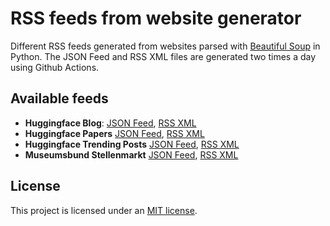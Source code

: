 <link rel="alternate" type="application/rss+xml" title="Hugginface Blog" href="https://raw.githubusercontent.com/MichaelMarkert/rss/refs/heads/main/hf_blog.xml" />
<link rel="alternate" type="application/rss+xml" title="Hugginface Papers" href="https://raw.githubusercontent.com/MichaelMarkert/rss/refs/heads/main/hf_papers.xml" />
<link rel="alternate" type="application/rss+xml" title="Hugginface Trending Posts" href="https://raw.githubusercontent.com/MichaelMarkert/rss/refs/heads/main/hf_posts.xml" />
<link rel="alternate" type="application/rss+xml" title="Museumsbund Stellenportal" href="https://raw.githubusercontent.com/MichaelMarkert/rss/refs/heads/main/mb_jobs.xml" />
<link rel="alternate" type="application/json" title="Hugginface Blog" href="https://raw.githubusercontent.com/MichaelMarkert/rss/refs/heads/main/hf_blog.json" />
<link rel="alternate" type="application/json" title="Hugginface Papers" href="https://raw.githubusercontent.com/MichaelMarkert/rss/refs/heads/main/hf_papers.json" />
<link rel="alternate" type="application/json" title="Hugginface Trending Posts" href="https://raw.githubusercontent.com/MichaelMarkert/rss/refs/heads/main/hf_posts.json" />
<link rel="alternate" type="application/JSON" title="Museumsbund Stellenportal" href="https://raw.githubusercontent.com/MichaelMarkert/rss/refs/heads/main/mb_jobs.json" />

# RSS feeds from website generator

Different RSS feeds generated from websites parsed with [Beautiful Soup](https://www.crummy.com/software/BeautifulSoup/) in Python. The JSON Feed and RSS XML files are generated two times a day using Github Actions.

## Available feeds

- **Huggingface Blog**: [JSON Feed](https://raw.githubusercontent.com/MichaelMarkert/rss/refs/heads/main/hf_blog.json), [RSS XML](https://raw.githubusercontent.com/MichaelMarkert/rss/refs/heads/main/hf_blog.xml)
- **Huggingface Papers** [JSON Feed](https://raw.githubusercontent.com/MichaelMarkert/rss/refs/heads/main/hf_papers.json), [RSS XML](https://raw.githubusercontent.com/MichaelMarkert/rss/refs/heads/main/hf_papers.xml)
- **Huggingface Trending Posts** [JSON Feed](https://raw.githubusercontent.com/MichaelMarkert/rss/refs/heads/main/hf_posts.json), [RSS XML](https://raw.githubusercontent.com/MichaelMarkert/rss/refs/heads/main/hf_posts.xml)
- **Museumsbund Stellenmarkt** [JSON Feed](https://raw.githubusercontent.com/MichaelMarkert/rss/refs/heads/main/mb_jobs.json), [RSS XML](https://raw.githubusercontent.com/MichaelMarkert/rss/refs/heads/main/mb_jobs.xml)

## License

This project is licensed under an [MIT license](LICENSE).
